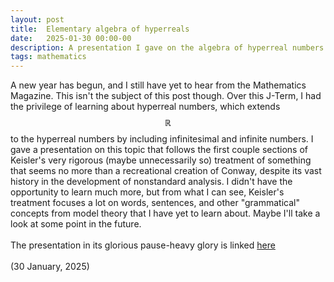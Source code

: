 ```yaml
---
layout: post
title:  Elementary algebra of hyperreals
date:   2025-01-30 00:00-00
description: A presentation I gave on the algebra of hyperreal numbers systems, monads, galaxies
tags: mathematics
---
```


A new year has begun, and I still have yet to hear from the Mathematics Magazine. This isn't the subject of this post though. Over this J-Term, I had the privilege of learning about hyperreal numbers, which extends $$\mathbb{R}$$ to the hyperreal numbers by including infinitesimal and infinite numbers. I gave a presentation on this topic that follows the first couple sections of Keisler's very rigorous (maybe unnecessarily so) treatment of something that seems no more than a recreational creation of Conway, despite its vast history in the development of nonstandard analysis. I didn't have the opportunity to learn much more, but from what I can see, Keisler's treatment focuses a lot on words, sentences, and other "grammatical" concepts from model theory that I have yet to learn about. Maybe I'll take a look at some point in the future. 
<br>
<br>
The presentation in its glorious pause-heavy glory is linked <a href="https://quadcryo.github.io/quadcryo/projectpdf/hyperreal-algebra-slides.pdf">here</a>
<br>
<br>
(30 January, 2025)